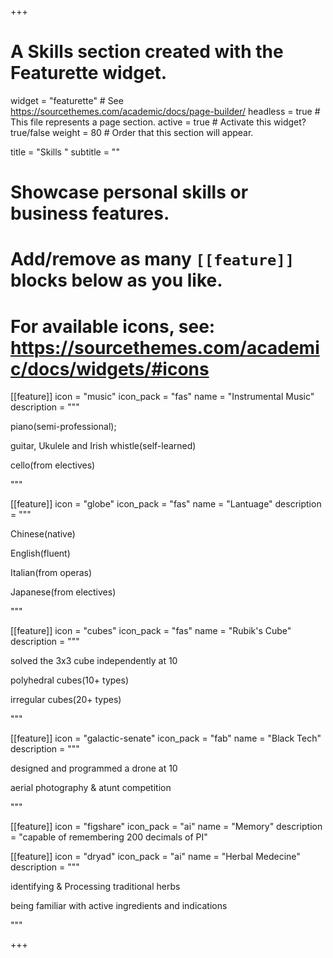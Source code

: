 +++
# A Skills section created with the Featurette widget.
widget = "featurette"  # See https://sourcethemes.com/academic/docs/page-builder/
headless = true  # This file represents a page section.
active = true  # Activate this widget? true/false
weight = 80  # Order that this section will appear.

title = "Skills "
subtitle = ""

# Showcase personal skills or business features.
# 
# Add/remove as many `[[feature]]` blocks below as you like.
# 
# For available icons, see: https://sourcethemes.com/academic/docs/widgets/#icons
[[feature]]
  icon = "music"
  icon_pack = "fas"
  name = "Instrumental Music"
  description = """
  
  piano(semi-professional); 
  
  guitar, Ukulele and Irish whistle(self-learned) 
  
  cello(from electives)
  
  """
  
[[feature]]
  icon = "globe"
  icon_pack = "fas"
  name = "Lantuage"
  description = """
  
  Chinese(native)
  
  English(fluent) 
  
  Italian(from operas) 
  
  Japanese(from electives)
  
  """
  
  [[feature]]
  icon = "cubes"
  icon_pack = "fas"
  name = "Rubik's Cube"
  description = """
  
  solved the 3x3 cube independently at 10 
  
  polyhedral cubes(10+ types) 
  
  irregular cubes(20+ types)
  
  """  

[[feature]]
  icon = "galactic-senate"
  icon_pack = "fab"
  name = "Black Tech"
  description = """
  
  designed and programmed a drone at 10 
  
  aerial photography & atunt competition
  
  """
  
   [[feature]]
  icon = "figshare"
  icon_pack = "ai"
  name = "Memory"
  description = "capable of remembering 200 decimals of PI"
  
  [[feature]]
  icon = "dryad"
  icon_pack = "ai"
  name = "Herbal Medecine"
  description = """
  
  identifying & Processing traditional herbs
  
  being familiar with active ingredients and indications
  
  """ 


+++
